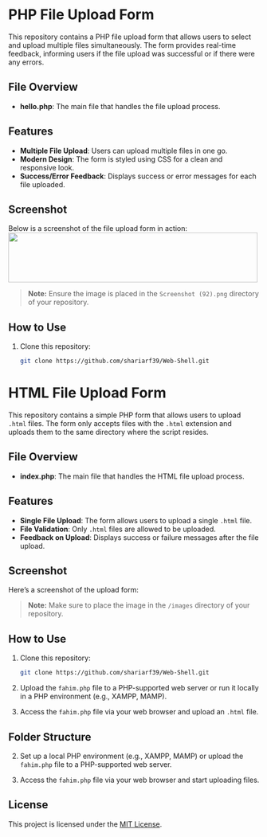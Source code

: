 # PHP File Upload Form

This repository contains a PHP file upload form that allows users to select and upload multiple files simultaneously. The form provides real-time feedback, informing users if the file upload was successful or if there were any errors.

## File Overview

- **hello.php**: The main file that handles the file upload process.

## Features

- **Multiple File Upload**: Users can upload multiple files in one go.
- **Modern Design**: The form is styled using CSS for a clean and responsive look.
- **Success/Error Feedback**: Displays success or error messages for each file uploaded.

## Screenshot

Below is a screenshot of the file upload form in action:
<img style="height: 100; width: 500;" src="Screenshot (92).png.png" alt="">


> **Note:** Ensure the image is placed in the `Screenshot (92).png` directory of your repository.

## How to Use

1. Clone this repository:
    ```bash
    git clone https://github.com/shariarf39/Web-Shell.git
    ```


# HTML File Upload Form

This repository contains a simple PHP form that allows users to upload `.html` files. The form only accepts files with the `.html` extension and uploads them to the same directory where the script resides.

## File Overview

- **index.php**: The main file that handles the HTML file upload process.

## Features

- **Single File Upload**: The form allows users to upload a single `.html` file.
- **File Validation**: Only `.html` files are allowed to be uploaded.
- **Feedback on Upload**: Displays success or failure messages after the file upload.

## Screenshot

Here’s a screenshot of the upload form:



> **Note:** Make sure to place the image in the `/images` directory of your repository.

## How to Use

1. Clone this repository:
    ```bash
   git clone https://github.com/shariarf39/Web-Shell.git
    ```

2. Upload the `fahim.php` file to a PHP-supported web server or run it locally in a PHP environment (e.g., XAMPP, MAMP).

3. Access the `fahim.php` file via your web browser and upload an `.html` file.

## Folder Structure



2. Set up a local PHP environment (e.g., XAMPP, MAMP) or upload the `fahim.php` file to a PHP-supported web server.

3. Access the `fahim.php` file via your web browser and start uploading files.


## License

This project is licensed under the [MIT License](LICENSE).


